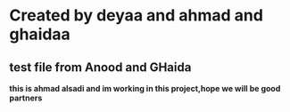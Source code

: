 # Created by deyaa and ahmad and ghaidaa

## test file from Anood and GHaida


**this is ahmad alsadi and im working in this project,hope we will be good partners**

